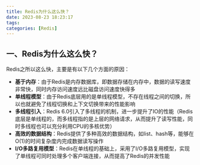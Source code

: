 ```yaml
---
title: Redis为什么这么快？
date: 2023-08-23 18:23:17
tags:
categories: [Redis]
---
```


## 一、Redis为什么这么快？
Redis之所以这么快，主要是有以下几个方面的原因：
* **基于内存**：由于Redis是内存数据库，即数据存储在内存中，数据的读写速度非常快，同时内存访问速度远比磁盘访问速度快得多
* **单线程模型**：由于Redis底层用的是单线程模型，不存在线程之间的切换，所以也就避免了线程切换和上下文切换带来的性能影响
* **多线程引入**：Redis 6.0引入了多线程的机制，进一步提升了IO的性能（Redis底层是单线程的，而多线程指的是上层的网络请求，从而提升了读写性能，同时多线程也可以充分利用CPU的多核优势）
* **高效的数据结构**：Redis提供了多种高效的数据结构，如list、hash等，能够在O(1)的时间复杂度内完成数据读写操作
* **I/O多路复用模型**：Redis在单线程的基础上，采用了I/O多路复用模型，实现了单线程可同时处理多个客户端连接，从而提高了Redis的并发性能